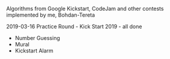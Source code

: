 Algorithms from Google Kickstart, CodeJam and other contests implemented by me, Bohdan-Tereta

2019-03-16        Practice Round - Kick Start 2019 - all done
- Number Guessing
- Mural
- Kickstart Alarm

